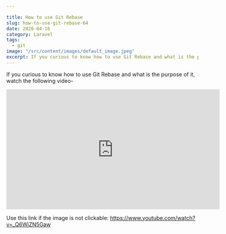 ```yaml
---

title: How to use Git Rebase
slug: how-to-use-git-rebase-64
date: 2020-04-16
category: Laravel
tags:
  - git
image: "/src/content/images/default_image.jpeg"
excerpt: If you curious to know how to use Git Rebase and what is the purpose of it, watch the following video-
---
```


If you curious to know how to use Git Rebase and what is the purpose of it, watch the following video-

<iframe width="560" height="315" src="https://www.youtube.com/embed/_Q6WjZN5Gaw" title="YouTube video player" frameborder="0" allow="accelerometer; autoplay; clipboard-write; encrypted-media; gyroscope; picture-in-picture; web-share" allowfullscreen></iframe>

Use this link if the image is not clickable: https://www.youtube.com/watch?v=_Q6WjZN5Gaw
